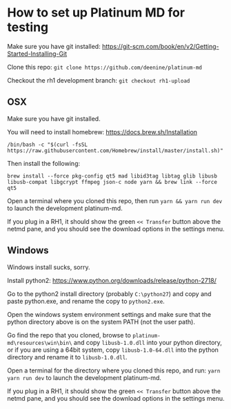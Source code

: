 # How to set up Platinum MD for testing

Make sure you have git installed: https://git-scm.com/book/en/v2/Getting-Started-Installing-Git

Clone this repo:
`git clone https://github.com/deenine/platinum-md`

Checkout the rh1 development branch:
`git checkout rh1-upload`

## OSX

Make sure you have git installed.

You will need to install homebrew: https://docs.brew.sh/Installation

`/bin/bash -c "$(curl -fsSL https://raw.githubusercontent.com/Homebrew/install/master/install.sh)"`

Then install the following:

`brew install --force pkg-config qt5 mad libid3tag libtag glib libusb libusb-compat libgcrypt ffmpeg json-c node yarn && brew link --force qt5`

Open a terminal where you cloned this repo, then run `yarn && yarn run dev` to launch the development platinum-md. 

If you plug in a RH1, it should show the green `<< Transfer` button above the netmd pane, and you should see the download options in the settings menu.


## Windows

Windows install sucks, sorry.

Install python2: https://www.python.org/downloads/release/python-2718/

Go to the python2 install directory (probably `C:\python27`) and copy and paste python.exe, and rename the copy to `python2.exe`.

Open the windows system environment settings and make sure that the python directory above is on the system PATH (not the user path).

Go find the repo that you cloned, browse to `platinum-md\resources\win\bin\` and copy `libusb-1.0.dll` into your python directory, or if you are using a 64bit system, copy  `libusb-1.0-64.dll` into the python directory and rename it to `libusb-1.0.dll`.

Open a terminal for the directory where you cloned this repo, and run:
`yarn`
`yarn run dev` to launch the development platinum-md.

If you plug in a RH1, it should show the green `<< Transfer` button above the netmd pane, and you should see the download options in the settings menu.
